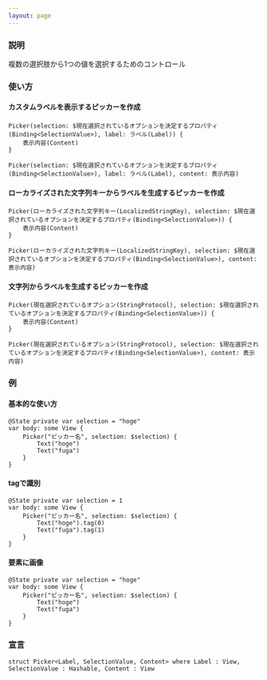 ```yaml
---
layout: page
---
```


### 説明

複数の選択肢から1つの値を選択するためのコントロール

### 使い方

#### カスタムラベルを表示するピッカーを作成

    Picker(selection: $現在選択されているオプションを決定するプロパティ(Binding<SelectionValue>), label: ラベル(Label)) {
        表示内容(Content)
    }

    Picker(selection: $現在選択されているオプションを決定するプロパティ(Binding<SelectionValue>), label: ラベル(Label), content: 表示内容)

#### ローカライズされた文字列キーからラベルを生成するピッカーを作成

    Picker(ローカライズされた文字列キー(LocalizedStringKey), selection: $現在選択されているオプションを決定するプロパティ(Binding<SelectionValue>)) {
        表示内容(Content)
    }

    Picker(ローカライズされた文字列キー(LocalizedStringKey), selection: $現在選択されているオプションを決定するプロパティ(Binding<SelectionValue>), content: 表示内容)

#### 文字列からラベルを生成するピッカーを作成

    Picker(現在選択されているオプション(StringProtocol), selection: $現在選択されているオプションを決定するプロパティ(Binding<SelectionValue>)) {
        表示内容(Content)
    }

    Picker(現在選択されているオプション(StringProtocol), selection: $現在選択されているオプションを決定するプロパティ(Binding<SelectionValue>), content: 表示内容)

### 例

#### 基本的な使い方

    @State private var selection = "hoge"
    var body: some View {
        Picker("ピッカー名", selection: $selection) {
            Text("hoge")
            Text("fuga")
        }
    }

#### tagで識別

    @State private var selection = 1
    var body: some View {
        Picker("ピッカー名", selection: $selection) {
            Text("hoge").tag(0)
            Text("fuga").tag(1)
        }
    }

#### 要素に画像

    @State private var selection = "hoge"
    var body: some View {
        Picker("ピッカー名", selection: $selection) {
            Text("hoge")
            Text("fuga")
        }
    }

### 宣言

    struct Picker<Label, SelectionValue, Content> where Label : View, SelectionValue : Hashable, Content : View
